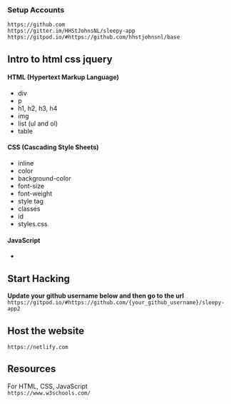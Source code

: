 ### Setup Accounts
`https://github.com`
<br>
`https://gitter.im/HHStJohnsNL/sleepy-app`
<br>
`https://gitpod.io/#https://github.com/hhstjohnsnl/base`

## Intro to html css jquery

#### HTML (Hypertext Markup Language)
* div
* p
* h1, h2, h3, h4
* img
* list (ul and ol)
* table

#### CSS (Cascading Style Sheets)
* inline
* color
* background-color
* font-size
* font-weight
* style tag
* classes
* id
* styles.css

#### JavaScript
* 

## Start Hacking
<strong>Update your github username below and then go to the url</strong>
`https://gitpod.io/#https://github.com/{your_github_username}/sleepy-app2`

## Host the website
`https://netlify.com`



## Resources
For HTML, CSS, JavaScript 
<br>
`https://www.w3schools.com/`